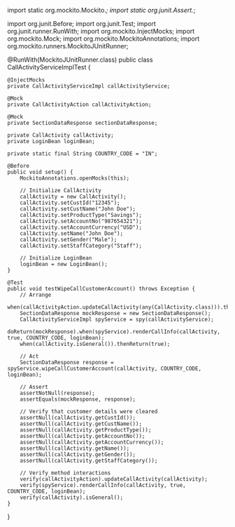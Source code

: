import static org.mockito.Mockito.*;
import static org.junit.Assert.*;

import org.junit.Before;
import org.junit.Test;
import org.junit.runner.RunWith;
import org.mockito.InjectMocks;
import org.mockito.Mock;
import org.mockito.MockitoAnnotations;
import org.mockito.runners.MockitoJUnitRunner;

@RunWith(MockitoJUnitRunner.class)
public class CallActivityServiceImplTest {

    @InjectMocks
    private CallActivityServiceImpl callActivityService;

    @Mock
    private CallActivityAction callActivityAction;

    @Mock
    private SectionDataResponse sectionDataResponse;

    private CallActivity callActivity;
    private LoginBean loginBean;

    private static final String COUNTRY_CODE = "IN";

    @Before
    public void setup() {
        MockitoAnnotations.openMocks(this);

        // Initialize CallActivity
        callActivity = new CallActivity();
        callActivity.setCustId("12345");
        callActivity.setCustName("John Doe");
        callActivity.setProductType("Savings");
        callActivity.setAccountNo("987654321");
        callActivity.setAccountCurrency("USD");
        callActivity.setName("John Doe");
        callActivity.setGender("Male");
        callActivity.setStaffCategory("Staff");

        // Initialize LoginBean
        loginBean = new LoginBean();
    }

    @Test
    public void testWipeCallCustomerAccount() throws Exception {
        // Arrange
        when(callActivityAction.updateCallActivity(any(CallActivity.class))).thenReturn(null);
        SectionDataResponse mockResponse = new SectionDataResponse();
        CallActivityServiceImpl spyService = spy(callActivityService);
        doReturn(mockResponse).when(spyService).renderCallInfo(callActivity, true, COUNTRY_CODE, loginBean);
        when(callActivity.isGeneral()).thenReturn(true);

        // Act
        SectionDataResponse response = spyService.wipeCallCustomerAccount(callActivity, COUNTRY_CODE, loginBean);

        // Assert
        assertNotNull(response);
        assertEquals(mockResponse, response);

        // Verify that customer details were cleared
        assertNull(callActivity.getCustId());
        assertNull(callActivity.getCustName());
        assertNull(callActivity.getProductType());
        assertNull(callActivity.getAccountNo());
        assertNull(callActivity.getAccountCurrency());
        assertNull(callActivity.getName());
        assertNull(callActivity.getGender());
        assertNull(callActivity.getStaffCategory());

        // Verify method interactions
        verify(callActivityAction).updateCallActivity(callActivity);
        verify(spyService).renderCallInfo(callActivity, true, COUNTRY_CODE, loginBean);
        verify(callActivity).isGeneral();
    }
}
